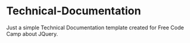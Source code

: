 # Technical-Documentation

Just a simple Technical Documentation template created for Free Code Camp about JQuery.
